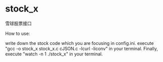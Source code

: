 # stock_x
雪球股票接口

How to use:

write down the stock code which you are focusing in config.ini.
execute "gcc -o stock_x stock_x.c cJSON.c -lcurl -liconv" in your terminal.
Finally, execute "watch -n 1 ./stock_x" in your terminal.
